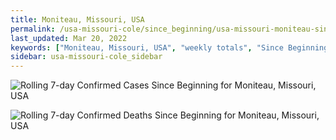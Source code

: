 ```yaml
---
title: Moniteau, Missouri, USA
permalink: /usa-missouri-cole/since_beginning/usa-missouri-moniteau-since_beginning.html
last_updated: Mar 20, 2022
keywords: ["Moniteau, Missouri, USA", "weekly totals", "Since Beginning"]
sidebar: usa-missouri-cole_sidebar
---
```


![Rolling 7-day Confirmed Cases Since Beginning for Moniteau, Missouri, USA](/covid_tracker/images/graphs/usa-missouri-moniteau-rolling_7_days_confirmed-since_beginning_graph.png)

![Rolling 7-day Confirmed Deaths Since Beginning for Moniteau, Missouri, USA](/covid_tracker/images/graphs/usa-missouri-moniteau-rolling_7_days_deaths-since_beginning_graph.png)
